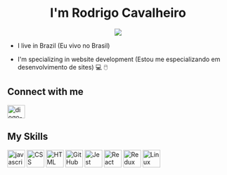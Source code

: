 <p align='center'>
  <h1 align='center'>I'm Rodrigo Cavalheiro</h1>
</p>

<p align='center'>
  <img src='https://readme-typing-svg.herokuapp.com?color=%2322D2F7&size=24&center=true&lines=Bem+vindo+ao+meu+GitHub!!+%F0%9F%91%8B;Welcome+to+my+GitHub!'/>
</p>

- I live in Brazil (Eu vivo no Brasil)

- I'm specializing in website development (Estou me especializando em desenvolvimento de sites)  💻 🖱️

## Connect with me
<!-- Linkedin -->
<a href="https://www.linkedin.com/in/rodrigo-cavalheiro-981b3b200/" target="_blank">
  <img align='center' height="30" width="40" src="https://cdn.jsdelivr.net/gh/devicons/devicon/icons/linkedin/linkedin-original.svg" alt="diogo-linkedin">
</a>
<!-- E-mail 
<a href="https://mail.google.com/mail/u/0/?tab=rm&ogbl#inbox?compose=CllgCJZZQqxqKjZFSWKlvTlXNLQKlGdlZdvDfnkFsZQDqGDPFZGCmJSThMPmzkJJFgHHclFwKsV" target="_blank">
  <img align='center' height="30" width="40" src="https://cdn.jsdelivr.net/gh/devicons/devicon/icons/google/google-original.svg" alt="diogo-linkedin">
</a> -->

## My Skills
<!--Fonte: https://devicon.dev/ -->
<img align='center' height="40" width="40" style="max-width: 100%" src="https://cdn.jsdelivr.net/gh/devicons/devicon/icons/javascript/javascript-original.svg" alt="javascript"></img>
<img align='center' height="40" width="40" style="display: inline, max-width: 100%" src="https://cdn.jsdelivr.net/gh/devicons/devicon/icons/css3/css3-original.svg" alt="CSS"></img>
<img align='center' height="40" width="40" style="max-width: 100%" src="https://cdn.jsdelivr.net/gh/devicons/devicon/icons/html5/html5-original.svg" alt="HTML"></img>
<img align='center' height="40" width="40" style="max-width: 100%" src="https://camo.githubusercontent.com/d2821617ebb471dac3033a3e0b8e17c692f6ed59c0c9ad8acdfa7562a6ea6a81/68747470733a2f2f63646e2e737667706f726e2e636f6d2f6c6f676f732f6769742d69636f6e2e737667" alt="GitHub"></img>
<img align='center' height="40" width="40" style="max-width: 100%" src="https://cdn.jsdelivr.net/gh/devicons/devicon/icons/jest/jest-plain.svg" alt="Jest"></img>
<img align='center' height="40" width="40" style="max-width: 100%" src="https://cdn.jsdelivr.net/gh/devicons/devicon/icons/react/react-original-wordmark.svg" alt="React"></img>
<img align='center' height="40" width="40" style="max-width: 100%" src="https://cdn.jsdelivr.net/gh/devicons/devicon/icons/redux/redux-original.svg" alt="Redux"></img>
<img align='center' height="40" width="40" style="max-width: 100%"  src="https://cdn.jsdelivr.net/gh/devicons/devicon/icons/linux/linux-plain.svg" alt="Linux"></img>


<!--
![Diogo's GitHub stats](https://github-readme-stats.vercel.app/api?username=DiogoFiuza&show_icons=true&theme=dark)[![Top Langs](https://github-readme-stats.vercel.app/api/top-langs/?username=DiogoFiuza&layout=compact&theme=dark)](https://github.com/DiogoFiuza/github-readme-stats)
-->



<!--
**RodrigoCavalheiro** is a ✨ _special_ ✨ repository because its `README.md` (this file) appears on your GitHub profile.

Here are some ideas to get you started:

- 🔭 I’m currently working on ...
- 🌱 I’m currently learning ...
- 👯 I’m looking to collaborate on ...
- 🤔 I’m looking for help with ...
- 💬 Ask me about ...
- 📫 How to reach me: ...
- 😄 Pronouns: ...
- ⚡ Fun fact: ...




- 👋 Hi, I’m @oldcavalheiro
- 👀 I’m interested in ...
- 🌱 I’m currently learning ...
- 💞️ I’m looking to collaborate on ...
- 📫 How to reach me ...


oldcavalheiro/oldcavalheiro is a ✨ special ✨ repository because its `README.md` (this file) appears on your GitHub profile.
You can click the Preview link to take a look at your changes.
--->
